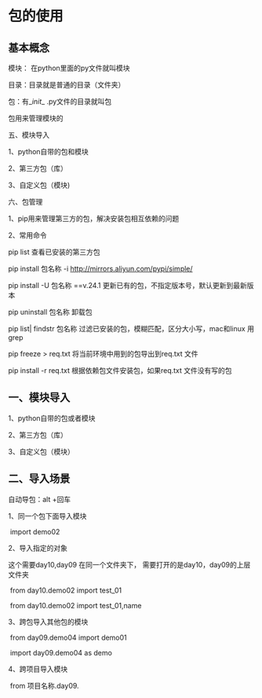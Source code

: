 # 包的使用

## 基本概念

模块： 在python里面的py文件就叫模块

目录：目录就是普通的目录（文件夹）

包：有\__init__ .py文件的目录就叫包



包用来管理模块的

五、模块导入

1、python自带的包和模块

2、第三方包（库）

3、自定义包（模块)



六、包管理

1、pip用来管理第三方的包，解决安装包相互依赖的问题

2、常用命令

pip list 	查看已安装的第三方包

pip install 包名称 -i http://mirrors.aliyun.com/pypi/simple/

pip install -U 包名称 ==v.24.1 更新已有的包，不指定版本号，默认更新到最新版本

pip uninstall 包名称 卸载包

pip list| findstr  包名称     	过滤已安装的包，模糊匹配，区分大小写，mac和linux 用grep

pip freeze > req.txt  将当前环境中用到的包导出到req.txt 文件

pip install -r req.txt 根据依赖包文件安装包，如果req.txt 文件没有写的包

## 一、模块导入

1、python自带的包或者模块

2、第三方包（库）

3、自定义包（模块）

## 二、导入场景

自动导包：alt +回车

1、同一个包下面导入模块

​	import demo02

2、导入指定的对象

这个需要day10,day09 在同一个文件夹下， 需要打开的是day10，day09的上层文件夹

​	from day10.demo02 import test_01

​	from day10.demo02 import test_01,name

3、跨包导入其他包的模块

​	from day09.demo04 import demo01

​	import day09.demo04 as demo

4、跨项目导入模块

​	from 项目名称.day09.
